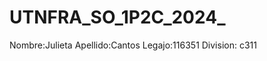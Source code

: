 # UTNFRA_SO_1P2C_2024_<Cantos Julieta>
Nombre:Julieta 
Apellido:Cantos
Legajo:116351
Division: c311

